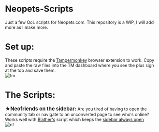 # Neopets-Scripts
Just a few QoL scripts for Neopets.com. This repository is a WIP, I will add more as I make more. 
<BR>
<h1>Set up:</h1>
These scripts require the <a href="https://www.tampermonkey.net">Tampermonkey</a> browser extension to work. Copy and paste the raw files into the TM dashboard where you see the plus sign at the top and save them. <BR>
<img src="https://i.ibb.co/YT3LVsd0/tm.png" alt="tm" border="0">

<h1>The Scripts:</h1>
<b><big>★Neofriends on the sidebar:</big></b>
Are you tired of having to open the community tab or navigate to an unconverted page to see who's online? Works well with <a href="https://github.com/Blathers">Blather's</a> script which keeps the <a href="https://github.com/Blathers/neopets-user-scripts">sidebar always open</a>
<Br>
<img src="https://i.ibb.co/PGnqW3dh/nf.png" alt="nf" border="0">
